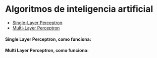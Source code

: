 # Algoritmos de inteligencia artificial

* [Single-Layer Perceptron](https://github.com/danielaraujorn/algoritmos_IA/)
* [Multi-Layer Perceptron](https://github.com/danielaraujorn/algoritmos_IA/tree/multilayer)

#### Single Layer Perceptron, como funciona:

#### Multi Layer Perceptron, como funciona:
